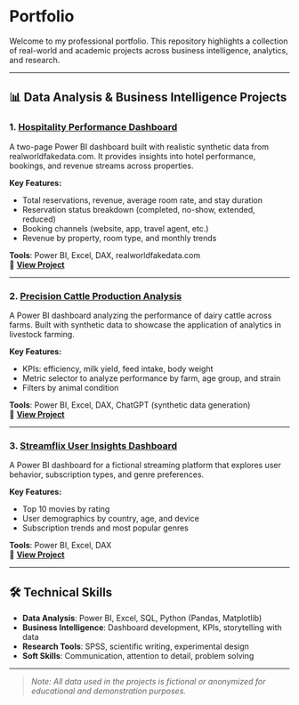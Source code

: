 # Portfolio

Welcome to my professional portfolio. This repository highlights a collection of real-world and academic projects across business intelligence, analytics, and research.

---

## 📊 Data Analysis & Business Intelligence Projects

### 1. [Hospitality Performance Dashboard](./Hospitality)

A two-page Power BI dashboard built with realistic synthetic data from realworldfakedata.com. It provides insights into hotel performance, bookings, and revenue streams across properties.

**Key Features:**
- Total reservations, revenue, average room rate, and stay duration
- Reservation status breakdown (completed, no-show, extended, reduced)
- Booking channels (website, app, travel agent, etc.)
- Revenue by property, room type, and monthly trends

**Tools**: Power BI, Excel, DAX, realworldfakedata.com  
🔗 **[View Project](./Hospitality/README.md)**

---

### 2. [Precision Cattle Production Analysis](https://github.com/Abdul-Letif/Portfolio/tree/main/Precision%20Cattle%20Production%20Analysis)

A Power BI dashboard analyzing the performance of dairy cattle across farms. Built with synthetic data to showcase the application of analytics in livestock farming.

**Key Features:**
- KPIs: efficiency, milk yield, feed intake, body weight
- Metric selector to analyze performance by farm, age group, and strain
- Filters by animal condition

**Tools**: Power BI, Excel, DAX, ChatGPT (synthetic data generation)  
🔗 **[View Project](./Cattle-Production-Analysis/README.md)**

---

### 3. [Streamflix User Insights Dashboard](./Streamflix-User-Analysis)

A Power BI dashboard for a fictional streaming platform that explores user behavior, subscription types, and genre preferences.

**Key Features:**
- Top 10 movies by rating
- User demographics by country, age, and device
- Subscription trends and most popular genres

**Tools**: Power BI, Excel, DAX  
🔗 **[View Project](./Streamflix-User-Analysis/README.md)**

---

## 🛠️ Technical Skills

- **Data Analysis**: Power BI, Excel, SQL, Python (Pandas, Matplotlib)
- **Business Intelligence**: Dashboard development, KPIs, storytelling with data
- **Research Tools**: SPSS, scientific writing, experimental design
- **Soft Skills**: Communication, attention to detail, problem solving

---

> *Note: All data used in the projects is fictional or anonymized for educational and demonstration purposes.*
